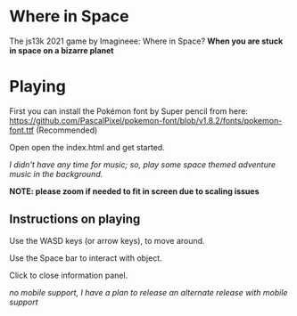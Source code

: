 # Where in Space
The js13k 2021 game by Imagineee: Where in Space?
**When you are stuck in space on a bizarre planet**
# Playing
First you can install the Pokémon font by Super pencil from here: https://github.com/PascalPixel/pokemon-font/blob/v1.8.2/fonts/pokemon-font.ttf (Recommended)

Open open the index.html and get started.

*I didn't have any time for music; so, play some space themed adventure music in the background.*

**NOTE: please zoom if needed to fit in screen due to scaling issues**

## Instructions on playing
Use the WASD keys (or arrow keys), to move around.

Use the Space bar to interact with object.

Click to close information panel.

*no mobile support, I have a plan to release an alternate release with mobile support*
